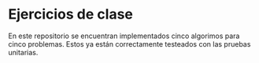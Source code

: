 # Ejercicios de clase

En este repositorio se encuentran implementados cinco algorimos para cinco problemas. Estos ya están correctamente testeados con las pruebas unitarias.
